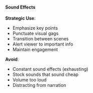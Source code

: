 #### Sound Effects

**Strategic Use**:

- Emphasize key points
- Punctuate visual gags
- Transition between scenes
- Alert viewer to important info
- Maintain engagement

**Avoid**:

- Constant sound effects (exhausting)
- Stock sounds that sound cheap
- Volume too loud
- Distracting from narration
